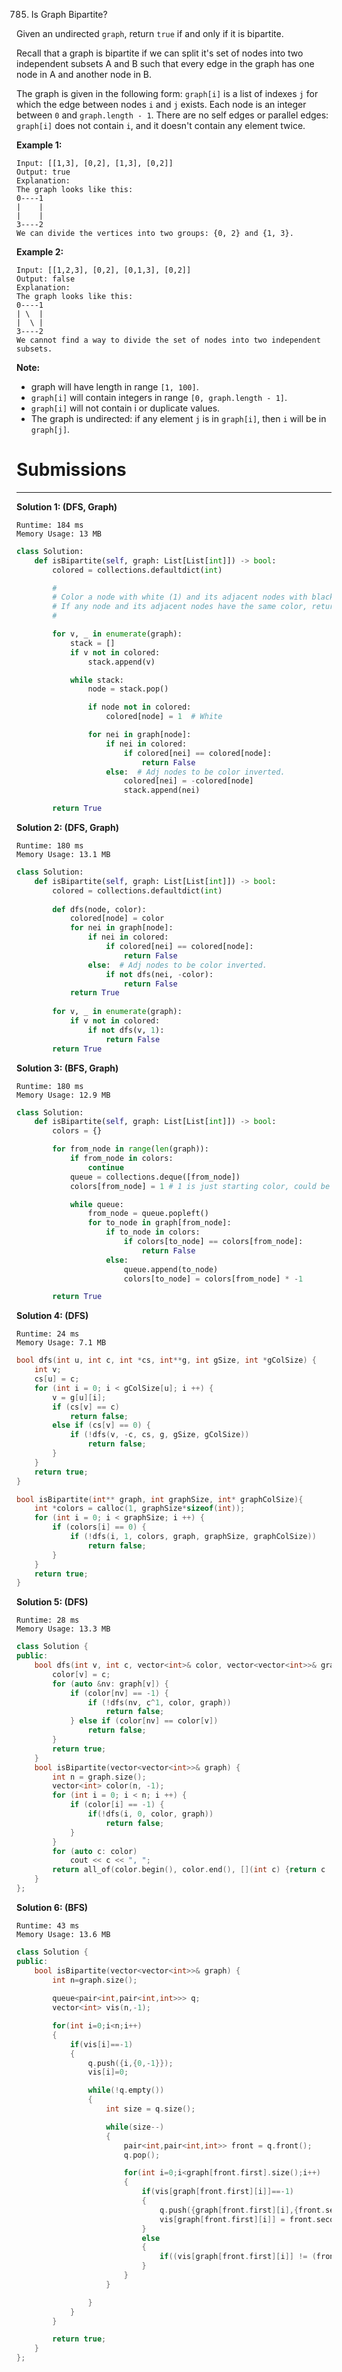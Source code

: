 785. Is Graph Bipartite?

Given an undirected `graph`, return `true` if and only if it is bipartite.

Recall that a graph is bipartite if we can split it's set of nodes into two independent subsets A and B such that every edge in the graph has one node in A and another node in B.

The graph is given in the following form: `graph[i]` is a list of indexes `j` for which the edge between nodes `i` and `j` exists.  Each node is an integer between `0` and `graph.length - 1`.  There are no self edges or parallel edges: `graph[i]` does not contain `i`, and it doesn't contain any element twice.

**Example 1:**
```
Input: [[1,3], [0,2], [1,3], [0,2]]
Output: true
Explanation: 
The graph looks like this:
0----1
|    |
|    |
3----2
We can divide the vertices into two groups: {0, 2} and {1, 3}.
```

**Example 2:**
```
Input: [[1,2,3], [0,2], [0,1,3], [0,2]]
Output: false
Explanation: 
The graph looks like this:
0----1
| \  |
|  \ |
3----2
We cannot find a way to divide the set of nodes into two independent subsets.
```

**Note:**

* graph will have length in range `[1, 100]`.
* `graph[i]` will contain integers in range `[0, graph.length - 1]`.
* `graph[i]` will not contain i or duplicate values.
* The graph is undirected: if any element `j` is in `graph[i]`, then `i` will be in `graph[j]`.

# Submissions
---
**Solution 1: (DFS, Graph)**
```
Runtime: 184 ms
Memory Usage: 13 MB
```
```python
class Solution:
    def isBipartite(self, graph: List[List[int]]) -> bool:
        colored = collections.defaultdict(int)

        #
        # Color a node with white (1) and its adjacent nodes with black (-1)
        # If any node and its adjacent nodes have the same color, return False
        #

        for v, _ in enumerate(graph):
            stack = []
            if v not in colored:
                stack.append(v)

            while stack:
                node = stack.pop()

                if node not in colored:
                    colored[node] = 1  # White

                for nei in graph[node]:
                    if nei in colored:
                        if colored[nei] == colored[node]:
                            return False
                    else:  # Adj nodes to be color inverted.
                        colored[nei] = -colored[node]  
                        stack.append(nei)

        return True
```

**Solution 2: (DFS, Graph)**
```
Runtime: 180 ms
Memory Usage: 13.1 MB
```
```python
class Solution:
    def isBipartite(self, graph: List[List[int]]) -> bool:
        colored = collections.defaultdict(int)
        
        def dfs(node, color):
            colored[node] = color
            for nei in graph[node]:
                if nei in colored:
                    if colored[nei] == colored[node]:
                        return False
                else:  # Adj nodes to be color inverted.
                    if not dfs(nei, -color):
                        return False
            return True
            
        for v, _ in enumerate(graph):
            if v not in colored:
                if not dfs(v, 1):
                    return False
        return True
```

**Solution 3: (BFS, Graph)**
```
Runtime: 180 ms
Memory Usage: 12.9 MB
```
```python
class Solution:
    def isBipartite(self, graph: List[List[int]]) -> bool:
        colors = {}

        for from_node in range(len(graph)):
            if from_node in colors:
                continue
            queue = collections.deque([from_node])
            colors[from_node] = 1 # 1 is just starting color, could be -1 also

            while queue:
                from_node = queue.popleft()
                for to_node in graph[from_node]:
                    if to_node in colors:
                        if colors[to_node] == colors[from_node]:
                            return False
                    else:
                        queue.append(to_node)
                        colors[to_node] = colors[from_node] * -1

        return True
```

**Solution 4: (DFS)**
```
Runtime: 24 ms
Memory Usage: 7.1 MB
```
```c
bool dfs(int u, int c, int *cs, int**g, int gSize, int *gColSize) {
    int v;
    cs[u] = c;
    for (int i = 0; i < gColSize[u]; i ++) {
        v = g[u][i];
        if (cs[v] == c)
            return false;
        else if (cs[v] == 0) {
            if (!dfs(v, -c, cs, g, gSize, gColSize))
                return false;
        }
    }
    return true;
}

bool isBipartite(int** graph, int graphSize, int* graphColSize){
    int *colors = calloc(1, graphSize*sizeof(int));
    for (int i = 0; i < graphSize; i ++) {
        if (colors[i] == 0) {
            if (!dfs(i, 1, colors, graph, graphSize, graphColSize))
                return false;
        }
    }
    return true;
}
```

**Solution 5: (DFS)**
```
Runtime: 28 ms
Memory Usage: 13.3 MB
```
```c++
class Solution {
public:
    bool dfs(int v, int c, vector<int>& color, vector<vector<int>>& graph) {
        color[v] = c;
        for (auto &nv: graph[v]) {
            if (color[nv] == -1) {
                if (!dfs(nv, c^1, color, graph))
                    return false; 
            } else if (color[nv] == color[v])
                return false;
        }
        return true;
    }
    bool isBipartite(vector<vector<int>>& graph) {
        int n = graph.size();
        vector<int> color(n, -1);
        for (int i = 0; i < n; i ++) {
            if (color[i] == -1) {
                if(!dfs(i, 0, color, graph))
                    return false;
            }
        }
        for (auto c: color)
            cout << c << ", ";
        return all_of(color.begin(), color.end(), [](int c) {return c != -1;});
    }
};
```

**Solution 6: (BFS)**
```
Runtime: 43 ms
Memory Usage: 13.6 MB
```
```c++
class Solution {
public:
    bool isBipartite(vector<vector<int>>& graph) {
        int n=graph.size();
    
        queue<pair<int,pair<int,int>>> q;
        vector<int> vis(n,-1);

        for(int i=0;i<n;i++)
        {
            if(vis[i]==-1)
            {
                q.push({i,{0,-1}});
                vis[i]=0;

                while(!q.empty())
                {
                    int size = q.size();

                    while(size--)
                    {
                        pair<int,pair<int,int>> front = q.front();
                        q.pop();

                        for(int i=0;i<graph[front.first].size();i++)
                        {
                            if(vis[graph[front.first][i]]==-1)
                            {
                                q.push({graph[front.first][i],{front.second.first + 1, front.first}});
                                vis[graph[front.first][i]] = front.second.first + 1;
                            }
                            else
                            {
                                if((vis[graph[front.first][i]] != (front.second.first + 1)) && vis[front.second.second] != vis[graph[front.first][i]]) return false;
                            }
                        }
                    }

                }
            }
        }

        return true;
    }
};
```
